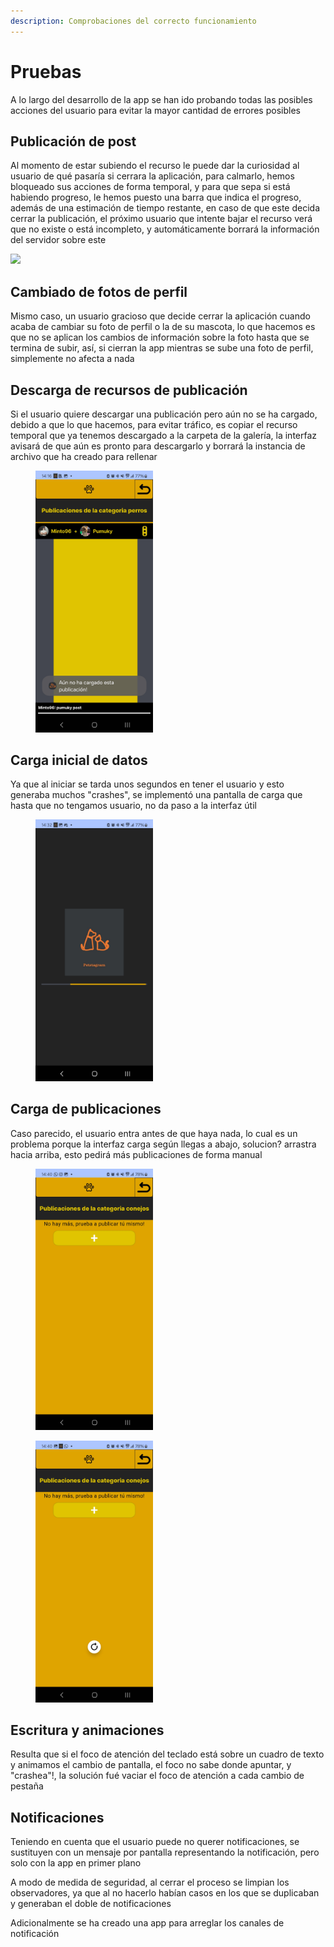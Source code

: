 ```yaml
---
description: Comprobaciones del correcto funcionamiento
---
```


# Pruebas

A lo largo del desarrollo de la app se han ido probando todas las posibles acciones del usuario para evitar la mayor cantidad de errores posibles

## Publicación de post

Al momento de estar subiendo el recurso le puede dar la curiosidad al usuario de qué pasaría si cerrara la aplicación, para calmarlo, hemos bloqueado sus acciones de forma temporal, y para que sepa si está habiendo progreso, le hemos puesto una barra que indica el progreso, además de una estimación de tiempo restante, en caso de que este decida cerrar la publicación, el próximo usuario que intente bajar el recurso verá que no existe o está incompleto, y automáticamente borrará la información del servidor sobre este

![](.gitbook/assets/Screenshot\_20240605\_140753\_Petstagram.jpg)

## Cambiado de fotos de perfil

Mismo caso, un usuario gracioso que decide cerrar la aplicación cuando acaba de cambiar su foto de perfil o la de su mascota, lo que hacemos es que no se aplican los cambios de información sobre la foto hasta que se termina de subir, así, si cierran la app mientras se sube una foto de perfil, simplemente no afecta a nada

## Descarga de recursos de publicación

Si el usuario quiere descargar una publicación pero aún no se ha cargado, debido a que lo que hacemos, para evitar tráfico, es copiar el recurso temporal que ya tenemos descargado a la carpeta de la galería, la interfaz avisará de que aún es pronto para descargarlo y borrará la instancia de archivo que ha creado para rellenar

<div align="left">

<figure><img src=".gitbook/assets/Screenshot_20240605_141627_Petstagram (1).jpg" alt="" width="188"><figcaption></figcaption></figure>

</div>

## Carga inicial de datos

Ya que al iniciar se tarda unos segundos en tener el usuario y esto generaba muchos "crashes", se implementó una pantalla de carga que hasta que no tengamos usuario, no da paso a la interfaz útil

<div align="left">

<figure><img src=".gitbook/assets/Screenshot_20240605_143233_Petstagram.jpg" alt="" width="188"><figcaption></figcaption></figure>

</div>

## Carga de publicaciones

Caso parecido, el usuario entra antes de que haya nada, lo cual es un problema porque la interfaz carga según llegas a abajo, solucion? arrastra hacia arriba, esto pedirá más publicaciones de forma manual

<div align="left">

<figure><img src=".gitbook/assets/Screenshot_20240605_144024_Petstagram.jpg" alt="" width="188"><figcaption></figcaption></figure>

 

<figure><img src=".gitbook/assets/Screenshot_20240605_144030_Petstagram.jpg" alt="" width="188"><figcaption></figcaption></figure>

</div>

## Escritura y animaciones

Resulta que si el foco de atención del teclado está sobre un cuadro de texto y animamos el cambio de pantalla, el foco no sabe donde apuntar, y "crashea"!, la solución fué vaciar el foco de atención a cada cambio de pestaña

## Notificaciones

Teniendo en cuenta que el usuario puede no querer notificaciones, se sustituyen con un mensaje por pantalla representando la notificación, pero solo con la app en primer plano

A modo de medida de seguridad, al cerrar el proceso se limpian los observadores, ya que al no hacerlo habían casos en los que se duplicaban y generaban el doble de notificaciones

Adicionalmente se ha creado una app para arreglar los canales de notificación
